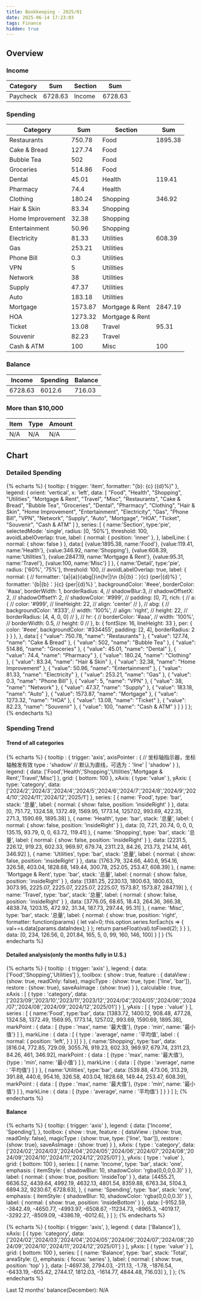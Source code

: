```yaml
---
title: Bookkeeping - 2025/01
date: 2025-06-14 17:23:03
tags: Finance
hidden: true
---
```


## Overview

### Income

| Category              | Sum     | Section         | Sum     |
| --------------------- | ------- | --------------- | ------- |
| Paycheck              | 6728.63 | Income          | 6728.63 |

### Spending

| Category              | Sum     | Section         | Sum     |
| --------------------- | ------- | --------------- | ------- |
| Restaurants           | 750.78  | Food            | 1895.38 |
| Cake & Bread          | 127.74  | Food            |         |
| Bubble Tea            | 502     | Food            |         |
| Groceries             | 514.86  | Food            |         |
| Dental                | 45.01   | Health          | 119.41  |
| Pharmacy              | 74.4    | Health          |         |
| Clothing              | 180.24  | Shopping        | 346.92  |
| Hair & Skin           | 83.34   | Shopping        |         |
| Home Improvement      | 32.38   | Shopping        |         |
| Entertainment         | 50.96   | Shopping        |         |
| Electricity           | 81.33   | Utilities       | 608.39  |
| Gas                   | 253.21  | Utilities       |         |
| Phone Bill            | 0.3     | Utilities       |         |
| VPN                   | 5       | Utilities       |         |
| Network               | 38      | Utilities       |         |
| Supply                | 47.37   | Utilities       |         |
| Auto                  | 183.18  | Utilities       |         |
| Mortgage              | 1573.87 | Mortgage & Rent | 2847.19 |
| HOA                   | 1273.32 | Mortgage & Rent |         |
| Ticket                | 13.08   | Travel          | 95.31   |
| Souvenir              | 82.23   | Travel          |         |
| Cash & ATM            | 100     | Misc            | 100     |

### Balance

| Income  | Spending | Balance |
| ------- | -------- | ------- |
| 6728.63 | 6012.6   | 716.03  |

### More than $10,000

| Item          | Type      | Amount |
| ------------- | --------- | ------ |
| N/A           | N/A       | N/A    |

## Chart

### Detailed Spending

{% echarts %}
{
    tooltip: {
        trigger: 'item',
        formatter: "{b}: {c} ({d}%)"
    },
    legend: {
        orient: 'vertical',
        x: 'left',
        data: [
            "Food", "Health", "Shopping", "Utilities", "Mortgage & Rent", "Travel", "Misc",
            "Restaurants", "Cake & Bread", "Bubble Tea", "Groceries", "Dental", "Pharmacy",
            "Clothing", "Hair & Skin", "Home Improvement", "Entertainment",
            "Electricity", "Gas", "Phone Bill", "VPN", "Network", "Supply", "Auto",
            "Mortgage", "HOA", "Ticket", "Souvenir", "Cash & ATM"
        ]
    },
    series: [
        {
            name:'Section',
            type:'pie',
            selectedMode: 'single',
            radius: [0, '50%'],
            threshold: 100,
            avoidLabelOverlap: true,
            label: {
                normal: {
                    position: 'inner'
                },
            },
            labelLine: {
                normal: {
                    show: false
                }
            },
            data:[
                {value:1895.38, name:'Food'},
                {value:119.41, name:'Health'},
                {value:346.92, name:'Shopping'},
                {value:608.39, name:'Utilities'},
                {value:2847.19, name:'Mortgage & Rent'},
                {value:95.31, name:'Travel'},
                {value:100, name:'Misc'}
            ]
        },
        {
            name:'Detail',
            type:'pie',
            radius: ['60%', '75%'],
            threshold: 100,
            // avoidLabelOverlap: true,
            label: {
                normal: {
                    // formatter: '{a|{a}}{abg|}\n{hr|}\n  {b|{b}：}{c}  {per|{d}%}  ',
                    formatter: '{b|{b}：}{c}  {per|{d}%}  ',
                    backgroundColor: '#eee',
                    borderColor: '#aaa',
                    borderWidth: 1,
                    borderRadius: 4,
                    // shadowBlur:3,
                    // shadowOffsetX: 2,
                    // shadowOffsetY: 2,
                    // shadowColor: '#999',
                    // padding: [0, 7],
                    rich: {
                        // a: {
                        //    color: '#999',
                        //    lineHeight: 22,
                        //    align: 'center'
                        // },
                        // abg: {
                        //     backgroundColor: '#333',
                        //     width: '100%',
                        //     align: 'right',
                        //     height: 22,
                        //     borderRadius: [4, 4, 0, 0]
                        // },
                        // hr: {
                        //    borderColor: '#aaa',
                        //    width: '100%',
                        //    borderWidth: 0.5,
                        //    height: 0
                        // },
                        b: {
                            fontSize: 16,
                            lineHeight: 33
                        },
                        per: {
                            color: '#eee',
                            backgroundColor: '#334455',
                            padding: [2, 4],
                            borderRadius: 2
                        }
                    }
                },
            },
            data:[
                { "value": 750.78, "name": "Restaurants" },
                { "value": 127.74, "name": "Cake & Bread" },
                { "value": 502, "name": "Bubble Tea" },
                { "value": 514.86, "name": "Groceries" },
                { "value": 45.01, "name": "Dental" },
                { "value": 74.4, "name": "Pharmacy" },
                { "value": 180.24, "name": "Clothing" },
                { "value": 83.34, "name": "Hair & Skin" },
                { "value": 32.38, "name": "Home Improvement" },
                { "value": 50.96, "name": "Entertainment" },
                { "value": 81.33, "name": "Electricity" },
                { "value": 253.21, "name": "Gas" },
                { "value": 0.3, "name": "Phone Bill" },
                { "value": 5, "name": "VPN" },
                { "value": 38, "name": "Network" },
                { "value": 47.37, "name": "Supply" },
                { "value": 183.18, "name": "Auto" },
                { "value": 1573.87, "name": "Mortgage" },
                { "value": 1273.32, "name": "HOA" },
                { "value": 13.08, "name": "Ticket" },
                { "value": 82.23, "name": "Souvenir" },
                { "value": 100, "name": "Cash & ATM" }
            ]
        }
    ]
};
{% endecharts %}

### Spending Trend

#### Trend of all categories

{% echarts %}
{
    tooltip : {
        trigger: 'axis',
        axisPointer : {            // 坐标轴指示器，坐标轴触发有效
            type : 'shadow'        // 默认为直线，可选为：'line' | 'shadow'
        }
    },
    legend: {
        data: ['Food','Health','Shopping','Utilities','Mortgage & Rent','Travel','Misc']
    },
    grid: {
        bottom: 100
    },
    xAxis:  {
        type: 'value'
    },
    yAxis: {
        type: 'category',
        data: ['2024/2','2024/3','2024/4','2024/5','2024/6','2024/7','2024/8','2024/9','2024/10','2024/11','2024/12','2025/1']
    },
    series: [
        {
            name: 'Food',
            type: 'bar',
            stack: '总量',
            label: {
                normal: {
                    show: false,
                    position: 'insideRight'
                }
            },
            data: [0, 751.72, 1324.58, 1372.49, 1569.95, 1773.14, 1257.02, 993.69, 422.35, 271.3, 1590.69, 1895.38]
        },
        {
            name: 'Health',
            type: 'bar',
            stack: '总量',
            label: {
                normal: {
                    show: false,
                    position: 'insideRight'
                }
            },
            data: [0, 7.21, 20.74, 0, 0, 0, 135.15, 93.79, 0, 0, 63.72, 119.41]
        },
        {
            name: 'Shopping',
            type: 'bar',
            stack: '总量',
            label: {
                normal: {
                    show: false,
                    position: 'insideRight'
                }
            },
            data: [2231.5, 226.12, 919.23, 602.33, 969.97, 679.74, 2311.23, 84.26, 213.73, 214.14, 461, 346.92]
        },
        {
            name: 'Utilities',
            type: 'bar',
            stack: '总量',
            label: {
                normal: {
                    show: false,
                    position: 'insideRight'
                }
            },
            data: [1763.79, 324.66, 440.6, 954.16, 326.58, 403.04, 1828.68, 149.44, 300.78, 252.05, 253.47, 608.39]
        },
        {
            name: 'Mortgage & Rent',
            type: 'bar',
            stack: '总量',
            label: {
                normal: {
                    show: false,
                    position: 'insideRight'
                }
            },
            data: [1381.25, 2230.13, 1800.63, 1800.63, 3073.95, 2225.07, 2225.07, 2225.07, 2225.07, 1573.87, 1573.87, 2847.19]
        },
        {
            name: 'Travel',
            type: 'bar',
            stack: '总量',
            label: {
                normal: {
                    show: false,
                    position: 'insideRight'
                }
            },
            data: [3776.05, 68.65, 18.43, 264.36, 366.38, 4838.74, 1203.15, 472.92, 31.34, 187.73, 297.44, 95.31]
        },
        {
            name: 'Misc',
            type: 'bar',
            stack: '总量',
            label: {
                normal: {
                    show: true,
                    position: 'right',
                    formatter: function(params) {
                        let val=0;
                        this.option.series.forEach(s => {
                            val+=s.data[params.dataIndex];
                        } );
                        return parseFloat(val).toFixed(2);
                    }
                }
            },
            data: [0, 234, 126.56, 0, 201.84, 165, 5, 0, 99, 160, 146, 100]
        }
    ]
}
{% endecharts %}

#### Detailed analysis(only the months fully in U.S.)

{% echarts %}
{
    tooltip : {
        trigger: 'axis'
    },
    legend: {
        data:['Food','Shopping','Utilities']
    },
    toolbox: {
        show : true,
        feature : {
            dataView : {show: true, readOnly: false},
            magicType : {show: true, type: ['line', 'bar']},
            restore : {show: true},
            saveAsImage : {show: true}
        }
    },
    calculable : true,
    xAxis : [
        {
            type : 'category',
            data: ['2023/09','2023/10','2023/11','2023/12','2024/04','2024/05','2024/06','2024/07','2024/08','2024/09','2024/12','2025/01']
        }
    ],
    yAxis : [
        {
            type : 'value'
        }
    ],
    series : [
        {
            name:'Food',
            type:'bar',
            data: [1383.72, 1400.12, 908.48, 477.28, 1324.58, 1372.49, 1569.95, 1773.14, 1257.02, 993.69, 1590.69, 1895.38],
            markPoint : {
                data : [
                    {type : 'max', name: '最大值'},
                    {type : 'min', name: '最小值'}
                ]
            },
            markLine : {
                data : [
                {
                    type : 'average',
                    name : '平均值',
                    label : {
                        normal: {
                            position: 'left',
                        }
                    }
                }]
            }
        },
        {
            name:'Shopping',
            type:'bar',
            data: [816.04, 772.85, 729.09, 3055.76, 919.23, 602.33, 969.97, 679.74, 2311.23, 84.26, 461, 346.92],
            markPoint : {
                data : [
                    {type : 'max', name: '最大值'},
                    {type : 'min', name: '最小值'}
                ]
            },
            markLine : {
                data : [
                    {type : 'average', name : '平均值'}
                ]
            }
        },
        {
            name:'Utilities',
            type:'bar',
            data: [539.88, 473.06, 313.29, 391.88, 440.6, 954.16, 326.58, 403.04, 1828.68, 149.44, 253.47, 608.39],
            markPoint : {
                data : [
                    {type : 'max', name: '最大值'},
                    {type : 'min', name: '最小值'}
                ]
            },
            markLine : {
                data : [
                    {type : 'average', name : '平均值'}
                ]
            }
        }
    ]
};
{% endecharts %}

#### Balance

{% echarts %}
{
    tooltip: {
        trigger: 'axis'
    },
    legend: {
        data: ['Income', 'Spending'],
    },
    toolbox: {
        show : true,
        feature : {
            dataView : {show: true, readOnly: false},
            magicType : {show: true, type: ['line', 'bar']},
            restore : {show: true},
            saveAsImage : {show: true}
        }
    },
    xAxis: {
        type : 'category',
        data: ['2024/02','2024/03','2024/04','2024/05','2024/06','2024/07','2024/08','2024/09','2024/10','2024/11','2024/12','2025/01']
    },
    yAxis: {
        type : 'value'
    },
    grid: {
        bottom: 100
    },
    series: [
        {
            name: 'Income',
            type: 'bar',
            stack: 'one',
            emphasis: {
                itemStyle: {
                    shadowBlur: 10,
                    shadowColor: 'rgba(0,0,0,0.3)'
                }
            },
            label: {
                normal: {
                    show: true,
                    position: 'insideTop'
                }
            },
            data: [4455.21, 6636.52, 4439.64, 4992.19, 4632.13, 4801.54, 8359.88, 6763.34, 5104.3, 6894.32, 9230.67, 6728.63],
        },
        {
            name: 'Spending',
            type: 'bar',
            stack: 'one',
            emphasis: {
                itemStyle: {
                    shadowBlur: 10,
                    shadowColor: 'rgba(0,0,0,0.3)'
                }
            },
            label: {
                normal: {
                    show: true,
                    position: 'insideBottom'
                }
            },
            data: [-9152.59, -3842.49, -4650.77, -4993.97, -6508.67, -11234.73, -8965.3, -4019.17, -3292.27, -8509.09, -4386.19, -6012.6],
        }
    ]
};
{% endecharts %}

{% echarts %}
{
    tooltip: {
        trigger: 'axis',
    },
    legend: {
        data: ['Balance']
    },
    xAxis: [
        {
            type: 'category',
            data: ['2024/02','2024/03','2024/04','2024/05','2024/06','2024/07','2024/08','2024/09','2024/10','2024/11','2024/12','2025/01']
        }
    ],
    yAxis: [
        {
            type: 'value'
        }
    ],
    grid: {
        bottom: 100
    },
    series: [
        {
            name: 'Balance',
            type: 'bar',
            stack: 'Total',
            areaStyle: {},
            emphasis: {
                focus: 'series'
            },
            label: {
                normal: {
                    show: true,
                    position: 'top'
                }
            },
            data: [-4697.38, 2794.03, -211.13, -1.78, -1876.54, -6433.19, -605.42, 2744.17, 1812.03, -1614.77, 4844.48, 716.03]
        },
    ]
};
{% endecharts %}

Last 12 months' balance(December): N/A
